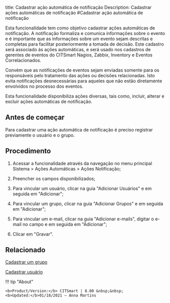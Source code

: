 title: Cadastrar ação automática de notificação
Description: Cadastrar ações automáticas de notificação
#Cadastrar ação automática de notificação

Esta funcionalidade tem como objetivo cadastrar ações automáticas de
notificação. A notificação formaliza e comunica informações sobre o evento e é
importante que as informações sobre um evento sejam descritas e completas para
facilitar posteriormente a tomada de decisão. Este cadastro será associado às
ações automáticas, e será usado nos cadastros de gerentes de eventos do CITSmart
Nagios, Zabbix, Inventory e Eventos Correlacionados.

Convém que as notificações de eventos sejam enviadas somente para os
responsáveis pelo tratamento das ações ou decisões relacionadas. Isto evita
notificações desnecessárias para aqueles que não estão diretamente envolvidos no
processo dos eventos.

Esta funcionalidade disponibiliza ações diversas, tais como, incluir, alterar e
excluir ações automáticas de notificação.

Antes de começar
--------------------

Para cadastrar uma ação automática de notificação é preciso registrar
previamente o usuário e o grupo.

Procedimento
----------------

1.  Acessar a funcionalidade através da navegação no menu principal Sistema \>
    Ações Automáticas \> Ações Notificação;

2.  Preencher os campos disponibilizados;

3.  Para vincular um usuário, clicar na guia "Adicionar Usuários" e em seguida em
    "Adicionar";

4.  Para vincular um grupo, clicar na guia "Adicionar Grupos" e em seguida em
    "Adicionar";

5.  Para vincular um e-mail, clicar na guia "Adicionar e-mails", digitar o
    e-mail no campo e em seguida em "Adicionar";

6.  Clicar em "Gravar".


Relacionado
-------

[Cadastrar um grupo](/pt-br/citsmart-platform-8/initial-settings/access-settings/user/register-groups.html)

[Cadastrar usuário](/pt-br/citsmart-platform-8/initial-settings/access-settings/user/users.html)

!!! tip "About"

    <b>Product/Version:</b> CITSmart | 8.00 &nbsp;&nbsp;
    <b>Updated:</b>01/18/2021 – Anna Martins
